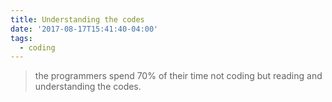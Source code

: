 ```yaml
---
title: Understanding the codes
date: '2017-08-17T15:41:40-04:00'
tags:
  - coding
---
```

> the programmers spend 70% of their time not coding but reading and understanding the codes. 


